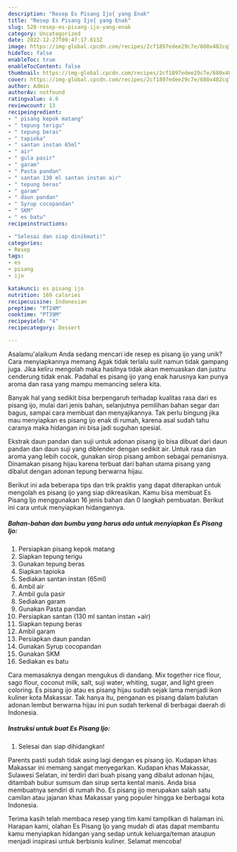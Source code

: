 ```yaml
---
description: "Resep Es Pisang Ijo{ yang Enak"
title: "Resep Es Pisang Ijo{ yang Enak"
slug: 528-resep-es-pisang-ijo-yang-enak
category: Uncategorized
date: 2022-12-27T09:47:17.613Z
image: https://img-global.cpcdn.com/recipes/2cf1897edee29c7e/680x482cq70/es-pisang-ijo-foto-resep-utama.jpg
hideToc: false
enableToc: true
enableTocContent: false
thumbnail: https://img-global.cpcdn.com/recipes/2cf1897edee29c7e/680x482cq70/es-pisang-ijo-foto-resep-utama.jpg
cover: https://img-global.cpcdn.com/recipes/2cf1897edee29c7e/680x482cq70/es-pisang-ijo-foto-resep-utama.jpg
author: Admin
authorAv: notfound
ratingvalue: 4.6
reviewcount: 13
recipeingredient:
- " pisang kepok matang"
- " tepung terigu"
- " tepung beras"
- " tapioka"
- " santan instan 65ml"
- " air"
- " gula pasir"
- " garam"
- " Pasta pandan"
- " santan 130 ml santan instan air"
- " tepung beras"
- " garam"
- " daun pandan"
- " Syrup cocopandan"
- " SKM"
- " es batu"
recipeinstructions:

- "Selesai dan siap dinikmati!"
categories:
- Resep
tags:
- es
- pisang
- ijo

katakunci: es pisang ijo 
nutrition: 169 calories
recipecuisine: Indonesian
preptime: "PT24M"
cooktime: "PT39M"
recipeyield: "4"
recipecategory: Dessert

---
```



Asalamu'alaikum Anda sedang mencari ide resep es pisang ijo yang unik? Cara menyiapkannya memang Agak tidak terlalu sulit namun tidak gampang juga. Jika keliru mengolah maka hasilnya tidak akan memuaskan dan justru cenderung tidak enak. Padahal es pisang ijo yang enak harusnya kan punya aroma dan rasa yang mampu memancing selera kita.


Banyak hal yang sedikit bisa berpengaruh terhadap kualitas rasa dari es pisang ijo, mulai dari jenis bahan, selanjutnya pemilihan bahan segar dan bagus, sampai cara membuat dan menyajikannya. Tak perlu bingung jika mau menyiapkan es pisang ijo enak di rumah, karena asal sudah tahu caranya maka hidangan ini bisa jadi suguhan spesial.

Ekstrak daun pandan dan suji untuk adonan pisang ijo bisa dibuat dari daun pandan dan daun suji yang diblender dengan sedikit air. Untuk rasa dan aroma yang lebih cocok, gunakan sirop pisang ambon sebagai pemanisnya. Dinamakan pisang hijau karena terbuat dari bahan utama pisang yang dibalut dengan adonan tepung berwarna hijau.


Berikut ini ada beberapa tips dan trik praktis yang dapat diterapkan untuk mengolah es pisang ijo yang siap dikreasikan. Kamu bisa membuat Es Pisang Ijo menggunakan 16 jenis bahan dan 0 langkah pembuatan. Berikut ini cara untuk menyiapkan hidangannya.

<!--inarticleads1-->

##### Bahan-bahan dan bumbu yang harus ada untuk menyiapkan Es Pisang Ijo:

1. Persiapkan  pisang kepok matang
1. Siapkan  tepung terigu
1. Gunakan  tepung beras
1. Siapkan  tapioka
1. Sediakan  santan instan (65ml)
1. Ambil  air
1. Ambil  gula pasir
1. Sediakan  garam
1. Gunakan  Pasta pandan
1. Persiapkan  santan (130 ml santan instan +air)
1. Siapkan  tepung beras
1. Ambil  garam
1. Persiapkan  daun pandan
1. Gunakan  Syrup cocopandan
1. Gunakan  SKM
1. Sediakan  es batu


Cara memasaknya dengan mengukus di dandang. Mix together rice flour, sago flour, coconut milk, salt, suji water, whiting, sugar, and light green coloring. Es pisang ijo atau es pisang hijau sudah sejak lama menjadi ikon kuliner kota Makassar. Tak hanya itu, penganan es pisang dalam balutan adonan lembut berwarna hijau ini pun sudah terkenal di berbagai daerah di Indonesia. 

<!--inarticleads2-->

##### Instruksi untuk buat Es Pisang Ijo:


1. Selesai dan siap dihidangkan!

Parents pasti sudah tidak asing lagi dengan es pisang ijo. Kudapan khas Makassar ini memang sangat menyegarkan. Kudapan khas Makassar, Sulawesi Selatan, ini terdiri dari buah pisang yang dibalut adonan hijau, ditambah bubur sumsum dan sirup serta kental manis. Anda bisa membuatnya sendiri di rumah lho. Es pisang ijo merupakan salah satu camilan atau jajanan khas Makassar yang populer hingga ke berbagai kota Indonesia. 

Terima kasih telah membaca resep yang tim kami tampilkan di halaman ini. Harapan kami, olahan Es Pisang Ijo yang mudah di atas dapat membantu kamu menyiapkan hidangan yang sedap untuk keluarga/teman ataupun menjadi inspirasi untuk berbisnis kuliner. Selamat mencoba!
